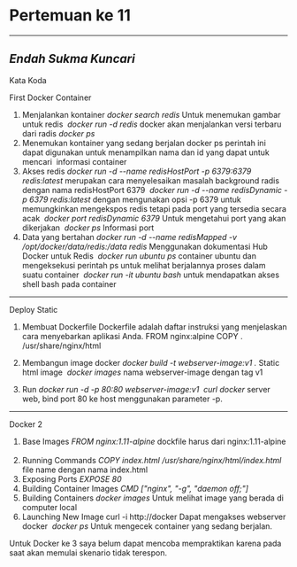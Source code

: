 # Pertemuan ke 11
---
*Endah Sukma Kuncari*
---
Kata Koda

First Docker Container
1. Menjalankan kontainer
	*docker search redis*
	Untuk menemukan gambar untuk redis
	![]()
	*docker run -d redis*
	docker akan menjalankan versi terbaru dari radis
	*docker ps*
	![]()
2. Menemukan kontainer yang sedang berjalan
	docker ps
	perintah ini dapat digunakan untuk menampilkan nama dan id yang dapat untuk mencari
	![]()
	informasi container
3. Akses redis
	*docker run -d --name redisHostPort -p 6379:6379 redis:latest*
	merupakan cara menyelesaikan masalah background radis dengan nama redisHostPort 6379
	![]()
	*docker run -d --name redisDynamic -p 6379 redis:latest*
	dengan mengunakan opsi -p 6379 untuk memungkinkan mengekspos redis tetapi pada port
	yang tersedia secara acak
	![]()
	*docker port redisDynamic 6379*
	Untuk mengetahui port yang akan dikerjakan
	![]()
	*docker ps*
	Informasi port
	![]()
4. Data yang bertahan
	*docker run -d --name redisMapped -v /opt/docker/data/redis:/data redis*
	Menggunakan dokumentasi Hub Docker untuk Redis
	![]()
	*docker run ubuntu ps*
	container ubuntu dan mengeksekusi perintah ps untuk melihat berjalannya proses dalam suatu container
	![]()
	*docker run -it ubuntu bash*
	untuk mendapatkan akses shell bash pada container
	![]()

---
Deploy Static
1. Membuat Dockerfile
Dockerfile adalah daftar instruksi yang menjelaskan cara menyebarkan aplikasi Anda.
FROM nginx:alpine
COPY . /usr/share/nginx/html
![]()

2. Membangun image docker
*docker build -t webserver-image:v1 .*
Static html image
![]()
*docker images*
nama webserver-image dengan tag v1
![]()

3. Run
*docker run -d -p 80:80 webserver-image:v1*
![]()
*curl docker*
server web, bind port 80 ke host menggunakan parameter -p.
![]()

---
Docker 2
1. Base Images
*FROM nginx:1.11-alpine*
dockfile harus dari nginx:1.11-alpine
![]()
2. Running Commands
*COPY index.html /usr/share/nginx/html/index.html*
file name dengan nama index.html
![]()
3. Exposing Ports
*EXPOSE 80*
![]()
4. Building Container Images 
*CMD ["nginx", "-g", "daemon off;"]*
![]()
5. Building Containers
*docker images*
Untuk melihat image yang berada di computer local
![]()
6. Launching New Image
curl -i http://docker
Dapat mengakses webserver docker
![]()
*docker ps*
Untuk mengecek container yang sedang berjalan.
![]()

Untuk Docker ke 3 saya belum dapat mencoba mempraktikan karena pada saat akan memulai skenario tidak terespon.

	